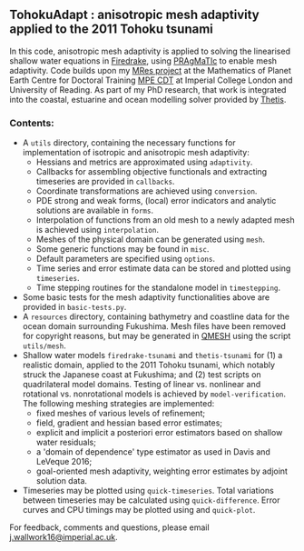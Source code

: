 ## TohokuAdapt : anisotropic mesh adaptivity applied to the 2011 Tohoku tsunami ##

In this code, anisotropic mesh adaptivity is applied to solving the linearised shallow water equations in
[Firedrake][1], using [PRAgMaTIc][2] to enable mesh adaptivity. Code builds upon my [MRes project][3] at the Mathematics
of Planet Earth Centre for Doctoral Training [MPE CDT][4] at Imperial College London and University of Reading. 
As part of my PhD research, that work is integrated into the coastal, estuarine and ocean modelling solver provided by 
[Thetis][5].

### Contents:
* A ``utils`` directory, containing the necessary functions for implementation of isotropic and anisotropic mesh
adaptivity:
    * Hessians and metrics are approximated using ``adaptivity``.
    * Callbacks for assembling objective functionals and extracting timeseries are provided in ``callbacks``.
    * Coordinate transformations are achieved using ``conversion``.
    * PDE strong and weak forms, (local) error indicators and analytic solutions are available in ``forms``.
    * Interpolation of functions from an old mesh to a newly adapted mesh is achieved using ``interpolation``.
    * Meshes of the physical domain can be generated using ``mesh``.
    * Some generic functions may be found in ``misc``.
    * Default parameters are specified using ``options``.
    * Time series and error estimate data can be stored and plotted using ``timeseries``.
    * Time stepping routines for the standalone model in ``timestepping``.
* Some basic tests for the mesh adaptivity functionalities above are provided in ``basic-tests.py``.
* A ``resources`` directory, containing bathymetry and coastline data for the ocean domain surrounding Fukushima. Mesh
files have been removed for copyright reasons, but may be generated in [QMESH][6] using the script ``utils/mesh``.
* Shallow water models ``firedrake-tsunami`` and ``thetis-tsunami`` for (1) a realistic domain, applied to the 2011 
Tohoku tsunami, which notably struck the Japanese coast at Fukushima; and (2) test scripts on quadrilateral model 
domains. Testing of linear vs. nonlinear and rotational vs. nonrotational models is achieved by ``model-verification``.
The following meshing strategies are implemented:
    * fixed meshes of various levels of refinement;
    * field, gradient and hessian based error estimates;
    * explicit and implicit a posteriori error estimators based on shallow water residuals;
    * a 'domain of dependence' type estimator as used in Davis and LeVeque 2016;
    * goal-oriented mesh adaptivity, weighting error estimates by adjoint solution data.
* Timeseries may be plotted using ``quick-timeseries``. Total variations between timeseries may be calculated using
``quick-difference``. Error curves and CPU timings may be plotted using  and ``quick-plot``.

For feedback, comments and questions, please email j.wallwork16@imperial.ac.uk.

[1]: http://firedrakeproject.org/ "Firedrake"
[2]: https://github.com/meshadaptation/pragmatic "PRAgMaTIc"
[3]: https://github.com/jwallwork23/MResProject "MRes project"
[4]: http://mpecdt.org "MPE CDT"
[5]: http://thetisproject.org/index.html "Thetis"
[6]: http://www.qmesh.org "QMESH"